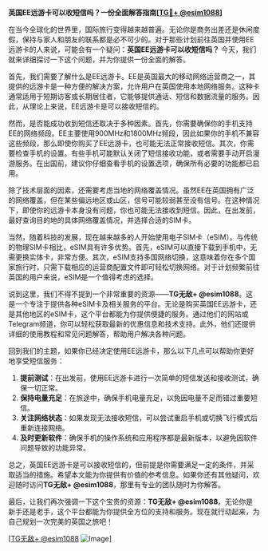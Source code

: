 **英国EE远游卡可以收短信吗？一份全面解答指南[[TG💪+ @esim1088](https://t.me/s/esim1088)]**

在当今全球化的世界里，国际旅行变得越来越普遍。无论你是商务出差还是休闲度假，保持与家人和朋友的联系都是必不可少的。对于那些计划前往英国并使用EE远游卡的人来说，可能会有一个疑问：**英国EE远游卡可以收短信吗？** 今天，我们就来详细探讨一下这个问题，并为你提供一份全面的解答。

首先，我们需要了解什么是EE远游卡。EE是英国最大的移动网络运营商之一，其提供的远游卡是一种方便的解决方案，允许用户在英国使用本地网络服务。这种卡通常适用于短期访客或长期居住者，它能够提供通话、短信和数据流量的服务。因此，从理论上来说，EE远游卡是可以接收短信的。

然而，是否能成功收到短信还取决于多种因素。首先，你需要确保你的手机支持EE的网络频段。EE主要使用900MHz和1800MHz频段，因此如果你的手机不兼容这些频段，那么即使你购买了EE远游卡，也可能无法正常接收短信。其次，你需要检查手机的设置。有些手机可能默认关闭了短信接收功能，或者需要手动开启漫游服务。在出国前，建议你仔细查看手机的设置选项，确保所有必要的功能都已启用。

除了技术层面的因素，还需要考虑当地的网络覆盖情况。虽然EE在英国拥有广泛的网络覆盖，但在某些偏远地区或山区，信号可能较弱甚至没有信号。在这种情况下，即使你的远游卡本身没有问题，你也可能无法接收到短信。因此，在出发前，最好查询目的地的具体网络覆盖情况，并选择合适的SIM卡。

当然，随着科技的发展，现在越来越多的人开始使用电子SIM卡（eSIM）。与传统的物理SIM卡相比，eSIM具有许多优势。首先，eSIM可以直接下载到手机中，无需更换实体卡，非常方便。其次，eSIM支持多国网络切换，这意味着你在多个国家旅行时，只需下载相应的运营商配置文件即可轻松切换网络。对于计划频繁前往英国的用户来说，eSIM是一个值得考虑的选择。

说到这里，我们不得不提到一个非常重要的资源——**TG无敌+ @esim1088**。这是一个专注于提供各种eSIM卡及相关服务的平台。无论是购买英国EE远游卡，还是其他地区的eSIM卡，这个平台都能为你提供便捷的服务。通过他们的网站或Telegram频道，你可以轻松获取最新的优惠信息和技术支持。此外，他们还提供详细的使用教程和常见问题解答，帮助用户解决各种问题。

回到我们的主题，如果你已经决定使用EE远游卡，那么以下几点可以帮助你更好地享受短信服务：

1. **提前测试**：在出发前，使用EE远游卡进行一次简单的短信发送和接收测试，确保一切正常。
2. **保持电量充足**：在旅途中，确保手机电量充足，以免因电量不足而错过重要短信。
3. **关注网络状态**：如果发现无法接收短信，可以尝试重启手机或切换飞行模式后重新连接网络。
4. **及时更新软件**：确保手机的操作系统和应用程序都是最新版本，以避免因软件问题导致的功能异常。

总之，英国EE远游卡是可以接收短信的，但前提是你需要满足一定的条件，并采取适当的措施。希望本文能为你提供有价值的参考信息。如果你还有其他疑问，欢迎随时访问**TG无敌+ @esim1088**，那里有专业的团队随时为你解答。

最后，让我们再次强调一下这个宝贵的资源：**TG无敌+ @esim1088**。无论你是新手还是老手，这个平台都能为你提供全方位的支持和服务。现在就行动起来，为自己规划一次完美的英国之旅吧！

[[TG无敌+ @esim1088](https://t.me/s/esim1088) ![Image](https://i.postimg.cc/4NQfJmqS/Snipaste-2025-05-13-00-14-12.png)]
